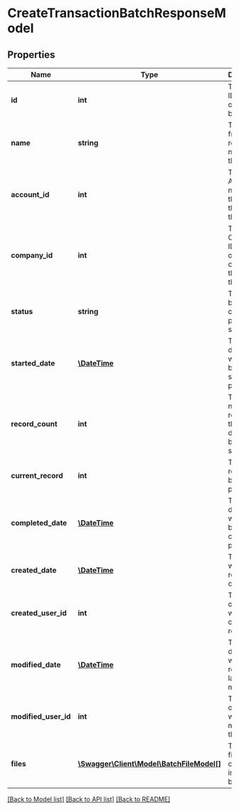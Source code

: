 # CreateTransactionBatchResponseModel

## Properties
Name | Type | Description | Notes
------------ | ------------- | ------------- | -------------
**id** | **int** | The unique ID number of this batch. | [optional] 
**name** | **string** | The user-friendly readable name for this batch. | 
**account_id** | **int** | The Account ID number of the account that owns this batch. | [optional] 
**company_id** | **int** | The Company ID number of the company that owns this batch. | [optional] 
**status** | **string** | This batch&#39;s current processing status | [optional] 
**started_date** | [**\DateTime**](\DateTime.md) | The date/time when this batch started processing | [optional] 
**record_count** | **int** | The number of records in this batch; determined by the server | [optional] 
**current_record** | **int** | The current record being processed | [optional] 
**completed_date** | [**\DateTime**](\DateTime.md) | The date/time when this batch was completely processed | [optional] 
**created_date** | [**\DateTime**](\DateTime.md) | The date when this record was created. | [optional] 
**created_user_id** | **int** | The User ID of the user who created this record. | [optional] 
**modified_date** | [**\DateTime**](\DateTime.md) | The date/time when this record was last modified. | [optional] 
**modified_user_id** | **int** | The user ID of the user who last modified this record. | [optional] 
**files** | [**\Swagger\Client\Model\BatchFileModel[]**](BatchFileModel.md) | The list of files contained in this batch. | [optional] 

[[Back to Model list]](../README.md#documentation-for-models) [[Back to API list]](../README.md#documentation-for-api-endpoints) [[Back to README]](../README.md)


